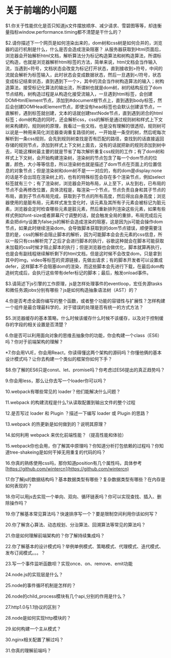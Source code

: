 # 关于前端的小问题

$1.你关于性能优化是否只知道js文件摆放顺序、减少请求、雪碧图等等，却连衡量指标window.performance.timing都不清楚是干什么的？

$2.请你描述下一个网页是如何渲染出来的，dom树和css树是如何合并的，浏览器的运行机制是什么，什么是否会造成渲染阻塞？
    从服务器获取到Html页面后，浏览器会开始解析html文档，解析算法分为标记构造算法和树构造算法，所谓标记构造，也就是浏览器解析html标签的方法，简单来说，html文档会当作输入流，当遇到<符号，文档状态会改变为标记打开状态，直到接收到>符号，中间的流就会解析为标签输入，此时状态会变成数据状态，然后一旦遇到</符号，状态变成标记结束状态，直到遇到下一个>，其中的流会当作树构造算法的输入；树构造算法，接受标记化算法的输出流，所谓树也就是dom树，树的结构反应了dom节点结构，树构造过程是从构造化接受流输入，一旦遇到html标签，会创建DOMHtmlElement节点，添加到#document根节点上，直到遇到body标签，然后会创建DOMHeadElement节点，即使没有head标签也会默认创建该节点，一直解析，遇到标签就创建，文本的话就创建textNode节点，直到遇到闭合的html标签；dom树构造的同时，还会解析css，css的解析是通过规则树和样式上下文树来构建的，规则树的原理，我看过一些文档，也是没有理解的很透彻，规则树可以说是一种用来简化浏览器查询重复路径的树，一开始是一条空的树，然后呢每次解析到一条css规则，会先到规则树查找是否有匹配的路径，查找到的话直接返回存储的规则节点，添加到样式上下文树上面去，没有的话就把新的规则添加到树中去，可能这棵树最主要的就是节省了每次解析重复css规则的工作；有了dom树和样式上下文树，会开始构建渲染树，渲染树的节点包含了每一个dom节点的位置，颜色，大小等等信息，所以渲染树也就是描述了dom节点在页面上的位置信息的对象节点；但是渲染树和dom树不是一一对应的，有的dom是display:none的话是不会出现在渲染树上的，也有的特殊标签会存在多个渲染节点，例如select标签就有三个；有了渲染树，浏览器会开始布局，从上至下，从左到右，已布局的节点不会再修改位置，具体流程是，每渲染一个节点，节点负责自身和其子节点的布局，直到子节点布局完成，获取到子节点的所有高度，然后得出自身高度；浏览器使用的是脏布局，元素样式发生变化时，该元素及其所有子元素会被标记为脏元素，浏览器会定时检查哪些元素是脏元素，然后重新排列渲染这些元素，如果有些样式例如font-size或者屏幕尺寸调整的话，就会触发全局的重排，布局完成后元素会把dirty设置为false;js的解析会造成渲染的阻塞，这是因为js可能会操作dom节点，如果此时继续渲染dom，会导致脚本获取到的dom节点错误，顺便需要注意的是，css的解析会阻止脚本的解析，因为可能脚本会会去元素的css信息，所以一般只有css解析完了之后才会进行脚本的执行，谷歌这种就会在脚本可能获取未加载的css时候才阻止脚本的执行；但是浏览器也会做优化，脚本就算再执行，也是会有副线程继续解析剩下的html文档，但是这时候不会改变dom，只是拿到其中的img，video等标签的资源链接，先做出请求；有的脚本开发者可以设置成defer，这样脚本不会阻塞dom的渲染，而这些脚本会先进行下载，在最后dom构造树完成后，会执行这些带有defer标记的脚本；最后，触发onload事件。

$3.请简述下js引擎的工作原理，js是怎样处理事件的eventloop，宏任务源tasks和微任务源jobs分别有哪些？js是如何构造抽象语法树（AST）的？

4.你是否考虑全面你编写的整个函数，或者整个功能的容错性与扩展性？怎样构建一个组件是最合理最科学的，对于错误的处理是否有统一的方式方法？

$5.浏览器缓存的基本策略，什么时候该缓存什么时候不该缓存，以及对于控制缓存的字段的相关设置是否清楚？

6.你是否可以利用面向对象的思维去抽象你的功能，你会构建一个class（ES6）吗？你对于前端架构的理解？

*7.你会用VUE，你会用React，你读得懂这两个架构的源码吗？你懂他俩的基本设计模式吗？让你去构建一个类似的框架你如何下手？

$8.你了解的ES6只是const、let、promise吗？你考虑过ES6提出的真正趋势吗？

9.你会用less，那么让你去写一个loader你可以吗？

10.webpack有哪些常见的 loader？他们能解决什么问题？

11.webpack 的构建流程是什么?从读取配置到输出文件的整个过程

12.是否写过 loader 和 Plugin ？描述一下编写 loader 或 Plugin 的思路？

13.webpack 的热更新是如何做到的？说明其原理？

14.如何利用 webpack 来优化前端性能？（提高性能和体验）

15.webpack你也会用，你了解其中原理吗？你知道分析打包依赖的过程吗？你知道tree-shakeing是如何干掉无用重复的代码的吗？

16.你真的熟练使用css吗，那你知道position有几个属性吗，具体参考 [https://github.com/wintercn](https://github.com/wintercn)

17.你了解js的数据结构吗？基本数据类型有哪些？复杂数据类型有哪些？在内存是如何表现的？

18.你可以用js去实现一个单向、双向、循环链表吗？你可以实现查找、插入、删除操作吗？

19.你了解基本常见算法吗？快速排序写一个？要是限制空间利用你该如何写？

20.你了解贪心算法、动态规划、分治算法、回溯算法等常见的算法吗？

21.你是如何理解前端架构的？你了解持续集成吗？

22.你了解基本的设计模式吗？举例单例模式、策略模式、代理模式、迭代模式、发布订阅模式。。。？

23.写一个事件监听函数呗？实现once、on、remove、emit功能

24.node.js的实现层是什么？

25.node的事件循环机制是怎样的？

26.node的child_process模块有几个api,分别的作用是什么？

27.http1.0与1.1协议的区别？

28.node是如何实现http模块的？

29.如何构建一个主从模式？

30.nginx相关配置了解过吗？

31.你真的理解前端吗？
